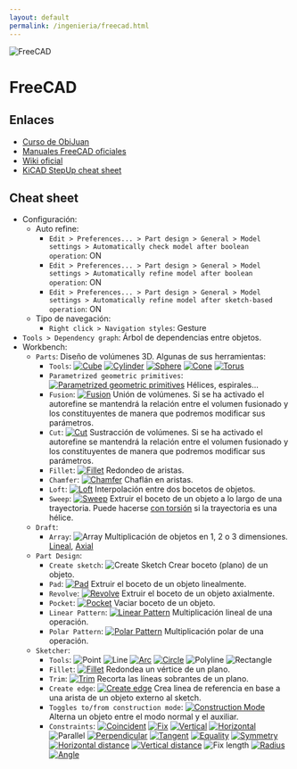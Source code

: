 ```yaml
---
layout: default
permalink: /ingenieria/freecad.html
---
```

![FreeCAD](/images/pages/freecad/logo.svg)

# FreeCAD

## Enlaces

* [Curso de ObiJuan](http://www.iearobotics.com/wiki/index.php?title=Dise%C3%B1o_de_piezas_con_Freecad)
* [Manuales FreeCAD oficiales](https://www.freecadweb.org/manual/)
* [Wiki oficial](https://wiki.freecadweb.org/Main_Page/es)
* [KiCAD StepUp cheat sheet](https://github.com/easyw/kicadStepUpMod/raw/master/demo/kicadStepUp-cheat-sheet.pdf)

## Cheat sheet

* Configuración:
    * Auto refine:
        * `Edit > Preferences... > Part design > General > Model settings > Automatically check model after boolean operation`: ON
        * `Edit > Preferences... > Part design > General > Model settings > Automatically refine model after boolean operation`: ON
        * `Edit > Preferences... > Part design > General > Model settings > Automatically refine model after sketch-based operation`: ON
    * Tipo de navegación:
        * `Right click > Navigation styles`: Gesture
* `Tools > Dependency graph`: Árbol de dependencias entre objetos.
* Workbench:
    * `Parts`: Diseño de volúmenes 3D. Algunas de sus herramientas:
        * `Tools`: [![Cube](/images/pages/freecad/part_cube.png)](https://www.youtube.com/watch?v=dOdAtUmgW4k) [![Cylinder](/images/pages/freecad/part_cylinder.png)](https://www.youtube.com/watch?v=jDaJpLadCjE) [![Sphere](/images/pages/freecad/part_sphere.png)](https://www.youtube.com/watch?v=FChk-69h8SY) [![Cone](/images/pages/freecad/part_cone.png)](https://www.youtube.com/watch?v=eqh_KMsePPU) [![Torus](/images/pages/freecad/part_torus.png)](https://www.youtube.com/watch?v=1G78YHRapsI)
        * `Parametrized geometric primitives`: [![Parametrized geometric primitives](/images/pages/freecad/part_parametrized.png)](https://www.youtube.com/watch?v=UynsLGouRKg) Hélices, espirales...
        * `Fusion`: [![Fusion](/images/pages/freecad/part_fusion.png)](https://www.youtube.com/watch?v=mntnhxidqoA) Unión de volúmenes. Si se ha activado el autorefine se mantendrá la relación entre el volumen fusionado y los constituyentes de manera que podremos modificar sus parámetros.
        * `Cut`: [![Cut](/images/pages/freecad/part_cut.png)](https://www.youtube.com/watch?v=3LsHR57grk0) Sustracción de volúmenes. Si se ha activado el autorefine se mantendrá la relación entre el volumen fusionado y los constituyentes de manera que podremos modificar sus parámetros.
        * `Fillet`: [![Fillet](/images/pages/freecad/part_fillet.png)](https://www.youtube.com/watch?v=jdCREzRmiro) Redondeo de aristas.
        * `Chamfer`: [![Chamfer](/images/pages/freecad/part_chamfer.png)](https://www.youtube.com/watch?v=jdCREzRmiro) Chaflán en aristas.
        * `Loft`: [![Loft](/images/pages/freecad/part_loft.png)](https://www.youtube.com/watch?v=caO6IHavJMI) Interpolación entre dos bocetos de objetos.
        * `Sweep`: [![Sweep](/images/pages/freecad/part_sweep.png)](https://www.youtube.com/watch?v=afPX6_MQk10) Extruir el boceto de un objeto a lo largo de una trayectoria. Puede hacerse [con torsión](https://www.youtube.com/watch?v=PQUEa2YRVng) si la trayectoria es una hélice.
    * `Draft`:
        * `Array`: ![Array](/images/pages/freecad/array.png) Multiplicación de objetos en 1, 2 o 3 dimensiones. [Lineal](https://www.youtube.com/watch?v=bxKOFY2vgqM), [Axial](https://www.youtube.com/watch?v=BhkFGKmM1gQ)
    * `Part Design`:
        * `Create sketch`: ![Create Sketch](/images/pages/freecad/part-design_create_sketch.png) Crear boceto (plano) de un objeto.
        * `Pad`: [![Pad](/images/pages/freecad/part-design_pad.png)](https://www.youtube.com/watch?v=5fK9_Ux6t8k) Extruir el boceto de un objeto linealmente.
        * `Revolve`: [![Revolve](/images/pages/freecad/part-design_revolve.png)](https://www.youtube.com/watch?v=vE-KlUTqzJs) Extruir el boceto de un objeto axialmente.
        * `Pocket`: [![Pocket](/images/pages/freecad/part-design_pocket.png)](https://www.youtube.com/watch?v=dSSEbTNAGts) Vaciar boceto de un objeto.
        * `Linear Pattern`: [![Linear Pattern](/images/pages/freecad/part-design_linear_pattern.png)](https://www.youtube.com/watch?v=ny2wTmZEDT4) Multiplicación lineal de una operación.
        * `Polar Pattern`: [![Polar Pattern](/images/pages/freecad/part-design_polar_pattern.png)](https://www.youtube.com/watch?v=ny2wTmZEDT4) Multiplicación polar de una operación.
    * `Sketcher`:
        * `Tools`: ![Point](/images/pages/freecad/sketcher_point.png) ![Line](/images/pages/freecad/sketcher_line.png) [![Arc](/images/pages/freecad/sketcher_arc.png)](https://www.youtube.com/watch?v=lalGueRwZfU) [![Circle](/images/pages/freecad/sketcher_circle.png)](https://www.youtube.com/watch?v=bA06HZKR40E) ![Polyline](/images/pages/freecad/sketcher_polyline.png) ![Rectangle](/images/pages/freecad/sketcher_rectangle.png)
        * `Fillet`: [![Fillet](/images/pages/freecad/sketcher_fillet.png)](https://www.youtube.com/watch?v=ntNaY2O2v4w) Redondea un vértice de un plano.
        * `Trim`: [![Trim](/images/pages/freecad/sketcher_trim.png)](https://www.youtube.com/watch?v=V0eLXQoFYmM) Recorta las líneas sobrantes de un plano.
        * `Create edge`: [![Create edge](/images/pages/freecad/sketcher_create_edge.png)](https://www.youtube.com/watch?v=n0OcbjvGdlM) Crea linea de referencia en base a una arista de un objeto externo al sketch.
        * `Toggles to/from construction mode`: [![Construction Mode](/images/pages/freecad/construction_mode.png)](https://www.youtube.com/watch?v=Q-fzfRTVhg4) Alterna un objeto entre el modo normal y el auxiliar.
        * `Constraints`: [![Coincident](/images/pages/freecad/constraint_coincident.png)](https://www.youtube.com/watch?v=dVg5uBciurs) [![Fix](/images/pages/freecad/constraint_fix.png)](https://www.youtube.com/watch?v=Q-fzfRTVhg4) [![Vertical](/images/pages/freecad/constraint_vertical.png)](https://www.youtube.com/watch?v=dVg5uBciurs) [![Horizontal](/images/pages/freecad/constraint_horizontal.png)](https://www.youtube.com/watch?v=dVg5uBciurs) ![Parallel](/images/pages/freecad/constraint_parallel.png) [![Perpendicular](/images/pages/freecad/constraint_perpendicular.png)](https://www.youtube.com/watch?v=lalGueRwZfU) [![Tangent](/images/pages/freecad/constraint_tangent.png)](https://www.youtube.com/watch?v=lalGueRwZfU) [![Equality](/images/pages/freecad/constraint_equality.png)](https://www.youtube.com/watch?v=dVg5uBciurs) [![Symmetry](/images/pages/freecad/constraint_symmetry.png)](https://www.youtube.com/watch?v=bA06HZKR40E) [![Horizontal distance](/images/pages/freecad/constraint_horizontal_distance.png)](https://www.youtube.com/watch?v=dVg5uBciurs) [![Vertical distance](/images/pages/freecad/constraint_vertical_distance.png)](https://www.youtube.com/watch?v=dVg5uBciurs) ![Fix length](/images/pages/freecad/constraint_fix_length.png) [![Radius](/images/pages/freecad/constraint_radius.png)](https://www.youtube.com/watch?v=bA06HZKR40E) [![Angle](/images/pages/freecad/constraint_angle.png)](https://www.youtube.com/watch?v=Q-fzfRTVhg4)
